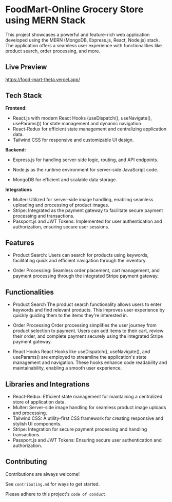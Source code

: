 
# FoodMart-Online Grocery Store using MERN Stack
This project showcases a powerful and feature-rich web application developed using the MERN (MongoDB, Express.js, React, Node.js) stack. The application offers a seamless user experience with functionalities like product search, order processing, and more.


## Live Preview

https://food-mart-theta.vercel.app/

## Tech Stack

**Frontend:**

- React.js with modern React Hooks (useDispatch(), useNavigate(), useParams()) for state management and dynamic navigation.
- React-Redux for efficient state management and centralizing application data.
- Tailwind CSS for responsive and customizable UI design.

**Backend:**

- Express.js for handling server-side logic, routing, and API endpoints.

- Node.js as the runtime environment for server-side JavaScript code.

- MongoDB for efficient and scalable data storage.

**Integrations**

- Multer: Utilized for server-side image handling, enabling seamless uploading and processing of product images.
- Stripe: Integrated as the payment gateway to facilitate secure payment processing and transactions.
- Passport.js and JWT Tokens: Implemented for user authentication and authorization, ensuring secure user sessions.

## Features
- Product Search: Users can search for products using keywords, facilitating quick and efficient navigation through the inventory.

- Order Processing: Seamless order placement, cart management, and payment processing through the integrated Stripe payment gateway.
## Functionalities
- Product Search
The product search functionality allows users to enter keywords and find relevant products. This improves user experience by quickly guiding them to the items they're interested in.

- Order Processing
Order processing simplifies the user journey from product selection to payment. Users can add items to their cart, review their order, and complete payment securely using the integrated Stripe payment gateway.

- React Hooks
React Hooks like useDispatch(), useNavigate(), and useParams() are employed to streamline the application's state management and navigation. These hooks enhance code readability and maintainability, enabling a smooth user experience.


## Libraries and Integrations

- React-Redux: Efficient state management for maintaining a centralized store of application data.
- Multer: Server-side image handling for seamless product image uploads and processing.
- Tailwind CSS: A utility-first CSS framework for creating responsive and stylish UI components.
- Stripe: Integration for secure payment processing and handling transactions.
- Passport.js and JWT Tokens: Ensuring secure user authentication and authorization.
## Contributing

Contributions are always welcome!

See `contributing.md` for ways to get started.

Please adhere to this project's `code of conduct`.

